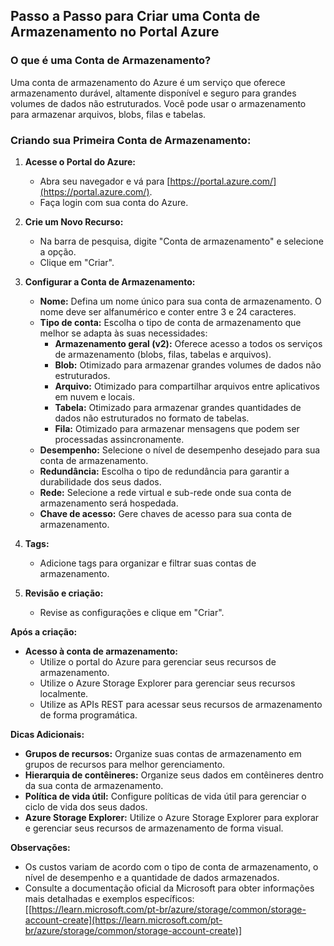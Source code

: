 ## Passo a Passo para Criar uma Conta de Armazenamento no Portal Azure

### O que é uma Conta de Armazenamento?
Uma conta de armazenamento do Azure é um serviço que oferece armazenamento durável, altamente disponível e seguro para grandes volumes de dados não estruturados. Você pode usar o armazenamento para armazenar arquivos, blobs, filas e tabelas.

### Criando sua Primeira Conta de Armazenamento:

1. **Acesse o Portal do Azure:**
   * Abra seu navegador e vá para [https://portal.azure.com/](https://portal.azure.com/).
   * Faça login com sua conta do Azure.

2. **Crie um Novo Recurso:**
   * Na barra de pesquisa, digite "Conta de armazenamento" e selecione a opção.
   * Clique em "Criar".

3. **Configurar a Conta de Armazenamento:**
   * **Nome:** Defina um nome único para sua conta de armazenamento. O nome deve ser alfanumérico e conter entre 3 e 24 caracteres.
   * **Tipo de conta:** Escolha o tipo de conta de armazenamento que melhor se adapta às suas necessidades:
     * **Armazenamento geral (v2):** Oferece acesso a todos os serviços de armazenamento (blobs, filas, tabelas e arquivos).
     * **Blob:** Otimizado para armazenar grandes volumes de dados não estruturados.
     * **Arquivo:** Otimizado para compartilhar arquivos entre aplicativos em nuvem e locais.
     * **Tabela:** Otimizado para armazenar grandes quantidades de dados não estruturados no formato de tabelas.
     * **Fila:** Otimizado para armazenar mensagens que podem ser processadas assincronamente.
   * **Desempenho:** Selecione o nível de desempenho desejado para sua conta de armazenamento.
   * **Redundância:** Escolha o tipo de redundância para garantir a durabilidade dos seus dados.
   * **Rede:** Selecione a rede virtual e sub-rede onde sua conta de armazenamento será hospedada.
   * **Chave de acesso:** Gere chaves de acesso para sua conta de armazenamento.

4. **Tags:**
   * Adicione tags para organizar e filtrar suas contas de armazenamento.

5. **Revisão e criação:**
   * Revise as configurações e clique em "Criar".

**Após a criação:**

* **Acesso à conta de armazenamento:**
   * Utilize o portal do Azure para gerenciar seus recursos de armazenamento.
   * Utilize o Azure Storage Explorer para gerenciar seus recursos localmente.
   * Utilize as APIs REST para acessar seus recursos de armazenamento de forma programática.

**Dicas Adicionais:**

* **Grupos de recursos:** Organize suas contas de armazenamento em grupos de recursos para melhor gerenciamento.
* **Hierarquia de contêineres:** Organize seus dados em contêineres dentro da sua conta de armazenamento.
* **Política de vida útil:** Configure políticas de vida útil para gerenciar o ciclo de vida dos seus dados.
* **Azure Storage Explorer:** Utilize o Azure Storage Explorer para explorar e gerenciar seus recursos de armazenamento de forma visual.

**Observações:**
* Os custos variam de acordo com o tipo de conta de armazenamento, o nível de desempenho e a quantidade de dados armazenados.
* Consulte a documentação oficial da Microsoft para obter informações mais detalhadas e exemplos específicos: [[https://learn.microsoft.com/pt-br/azure/storage/common/storage-account-create](https://learn.microsoft.com/pt-br/azure/storage/common/storage-account-create)]

